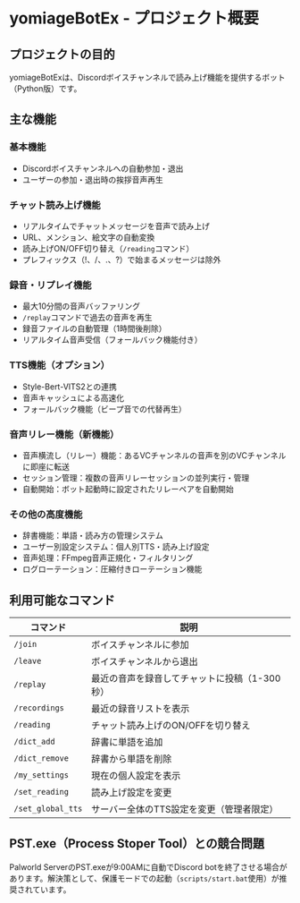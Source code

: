 # yomiageBotEx - プロジェクト概要

## プロジェクトの目的
yomiageBotExは、Discordボイスチャンネルで読み上げ機能を提供するボット（Python版）です。

## 主な機能

### 基本機能
- Discordボイスチャンネルへの自動参加・退出
- ユーザーの参加・退出時の挨拶音声再生

### チャット読み上げ機能
- リアルタイムでチャットメッセージを音声で読み上げ
- URL、メンション、絵文字の自動変換
- 読み上げON/OFF切り替え（`/reading`コマンド）
- プレフィックス（!、/、.、?）で始まるメッセージは除外

### 録音・リプレイ機能
- 最大10分間の音声バッファリング
- `/replay`コマンドで過去の音声を再生
- 録音ファイルの自動管理（1時間後削除）
- リアルタイム音声受信（フォールバック機能付き）

### TTS機能（オプション）
- Style-Bert-VITS2との連携
- 音声キャッシュによる高速化
- フォールバック機能（ビープ音での代替再生）

### 音声リレー機能（新機能）
- 音声横流し（リレー）機能：あるVCチャンネルの音声を別のVCチャンネルに即座に転送
- セッション管理：複数の音声リレーセッションの並列実行・管理
- 自動開始：ボット起動時に設定されたリレーペアを自動開始

### その他の高度機能
- 辞書機能：単語・読み方の管理システム
- ユーザー別設定システム：個人別TTS・読み上げ設定
- 音声処理：FFmpeg音声正規化・フィルタリング
- ログローテーション：圧縮付きローテーション機能

## 利用可能なコマンド
| コマンド | 説明 |
|---------|------|
| `/join` | ボイスチャンネルに参加 |
| `/leave` | ボイスチャンネルから退出 |
| `/replay` | 最近の音声を録音してチャットに投稿（1-300秒） |
| `/recordings` | 最近の録音リストを表示 |
| `/reading` | チャット読み上げのON/OFFを切り替え |
| `/dict_add` | 辞書に単語を追加 |
| `/dict_remove` | 辞書から単語を削除 |
| `/my_settings` | 現在の個人設定を表示 |
| `/set_reading` | 読み上げ設定を変更 |
| `/set_global_tts` | サーバー全体のTTS設定を変更（管理者限定） |

## PST.exe（Process Stoper Tool）との競合問題
Palworld ServerのPST.exeが9:00AMに自動でDiscord botを終了させる場合があります。解決策として、保護モードでの起動（`scripts/start.bat`使用）が推奨されています。